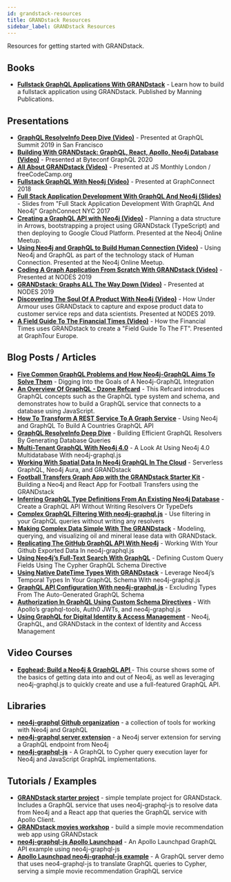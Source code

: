 ```yaml
---
id: grandstack-resources
title: GRANDstack Resources
sidebar_label: GRANDstack Resources
---
```


Resources for getting started with GRANDstack.

## Books

- **[Fullstack GraphQL Applications With GRANDstack](https://grandstack.io/book)** - Learn how to build a fullstack application using GRANDstack. Published by Manning Publications.

## Presentations

- **[GraphQL ResolveInfo Deep Dive (Video)](https://www.youtube.com/watch?v=eqbyUK4v_jA)** - Presented at GraphQL Summit 2019 in San Francisco
- **[Building With GRANDstack: GraphQL, React, Apollo, Neo4j Database (Video)](https://www.youtube.com/watch?v=j0FzSfP2_TE)** - Presented at Byteconf GraphQL 2020
- **[All About GRANDstack (Video)](https://www.youtube.com/watch?v=MMg4n68wodo)** - Presented at JS Monthly London / freeCodeCamp.org
- **[Fullstack GraphQL With Neo4j (Video)](https://www.youtube.com/watch?v=xXLto-RJtYc)** - Presented at GraphConnect 2018
- **[Full Stack Application Development With GraphQL And Neo4j (Slides)](https://www.dropbox.com/s/hlkce7yzl23ghe2/neo4j-graphql.pdf?dl=0)** - Slides from "Full Stack Application Development With GraphQL And Neo4j" GraphConnect NYC 2017
- **[Creating a GraphQL API with Neo4j (Video)](https://www.youtube.com/watch?v=AsnXiGQ_Hi4)** - Planning a data structure in Arrows, bootstrapping a project using GRANDstack (TypeScript) and then deploying to Google Cloud Platform. Presented at the Neo4j Online Meetup.
- **[Using Neo4j and GraphQL to Build Human Connection (Video)](https://www.youtube.com/watch?v=kGwGX6R70H4)**  - Using Neo4j and GraphQL as part of the technology stack of Human Connection. Presented at the Neo4j Online Meetup.
- **[Coding A Graph Application From Scratch With GRANDstack (Video)](https://www.youtube.com/watch?v=sOaOPnHlbKA)** - Presented at NODES 2019
- **[GRANDstack: Graphs ALL The Way Down (Video)](https://www.youtube.com/watch?v=pPdkgPEsLUY)** - Presented at NODES 2019
- **[Discovering The Soul Of A Product With Neo4j (Video)](https://www.youtube.com/watch?v=EffxEv5d0fU)** - How Under Armour uses GRANDstack to capture and expose product data to customer service reps and data scientists. Presented at NODES 2019.
- **[A Field Guide To The Financial Times (Video)](https://www.youtube.com/watch?v=ai-wG7laIsI)** - How the Financial Times uses GRANDstack to create a "Field Guide To The FT". Presented at GraphTour Europe.

## Blog Posts / Articles

- **[Five Common GraphQL Problems and How Neo4j-GraphQL Aims To Solve Them](https://blog.grandstack.io/five-common-graphql-problems-and-how-neo4j-graphql-aims-to-solve-them-e9a8999c8d43)** - Digging Into the Goals of A Neo4j-GraphQL Integration
- **[An Overview Of GraphQL - Dzone Refcard](https://dzone.com/refcardz/an-overview-of-graphql)** - This Refcard introduces GraphQL concepts such as the GraphQL type system and schema, and demonstrates how to build a GraphQL service that connects to a database using JavaScript.
- **[How To Transform A REST Service To A Graph Service](https://blog.grandstack.io/how-to-transform-a-rest-service-to-a-graph-service-d2ae8c5bd10d)** - Using Neo4j and GraphQL To Build A Countries GraphQL API
- **[GraphQL ResolveInfo Deep Dive](https://blog.grandstack.io/graphql-resolveinfo-deep-dive-1b3144075866)** - Building Efficient GraphQL Resolvers By Generating Database Queries
- **[Multi-Tenant GraphQL With Neo4j 4.0](https://blog.grandstack.io/multitenant-graphql-with-neo4j-4-0-4a1b2b4dada4)** - A Look At Using Neo4j 4.0 Multidatabase With neo4j-graphql.js
- **[Working With Spatial Data In Neo4j GraphQL In The Cloud](https://blog.grandstack.io/working-with-spatial-data-in-neo4j-graphql-in-the-cloud-eee2bf1afad)** - Serverless GraphQL, Neo4j Aura, and GRANDstack
- **[Football Transfers Graph App with the GRANDstack Starter Kit](https://blog.grandstack.io/football-transfers-graph-app-with-the-grandstack-starter-kit-b8dfa62c322e)** - Building a Neo4j and React App for Football Transfers using the GRANDstack
- **[Inferring GraphQL Type Definitions From An Existing Neo4j Database](https://blog.grandstack.io/inferring-graphql-type-definitions-from-an-existing-neo4j-database-dadca2138b25)** - Create a GraphQL API Without Writing Resolvers Or TypeDefs
- **[Complex GraphQL Filtering With neo4j-graphql.js](https://blog.grandstack.io/complex-graphql-filtering-with-neo4j-graphql-js-aef19ad06c3e)** - Use filtering in your GraphQL queries without writing any resolvers
- **[Making Complex Data Simple With The GRANDstack](https://blog.grandstack.io/making-complex-data-simple-with-the-grand-stack-4c0c3435777b)** - Modeling, querying, and visualizing oil and mineral lease data with GRANDstack.
- **[Replicating The GitHub GraphQL API With Neo4j](https://blog.grandstack.io/replicating-the-github-graphql-api-with-neo4j-33f721fd46ee)** - Working With Your Github Exported Data In neo4j-graphql.js
- **[Using Neo4j’s Full-Text Search With GraphQL](https://blog.grandstack.io/using-neo4js-full-text-search-with-graphql-e3fa484de2ea)** - Defining Custom Query Fields Using The Cypher GraphQL Schema Directive
- **[Using Native DateTime Types With GRANDstack](https://blog.grandstack.io/using-native-datetime-types-with-grandstack-e126728fb2a0)** - Leverage Neo4j’s Temporal Types In Your GraphQL Schema With neo4j-graphql.js
- **[GraphQL API Configuration With neo4j-graphql.js](https://blog.grandstack.io/graphql-api-configuration-with-neo4j-graphql-js-bf7a1331c793)** - Excluding Types From The Auto-Generated GraphQL Schema
- **[Authorization In GraphQL Using Custom Schema Directives](https://blog.grandstack.io/authorization-in-graphql-using-custom-schema-directives-eafa6f5b4658)** - With Apollo’s graphql-tools, Auth0 JWTs, and neo4j-graphql.js
- **[Using GraphQL for Digital Identity & Access Management](https://neo4j.com/blog/neo4j-graphql-iam-graphconnect-nyc/)** - Neo4j, GraphQL, and GRANDstack in the context of Identity and Access Management


## Video Courses

- **[Egghead: Build a Neo4j & GraphQL API ](https://egghead.io/courses/build-a-neo4j-graphql-api)** - This course shows some of the basics of getting data into and out of Neo4j, as well as leveraging neo4j-graphql.js to quickly create and use a full-featured GraphQL API.

## Libraries

- **[neo4j-graphql Github organization](https://github.com/neo4j-graphql)** - a collection of tools for working with Neo4j and GraphQL
- **[neo4j-graphql server extension](https://github.com/neo4j-graphql/neo4j-graphql)** - a Neo4j server extension for serving a GraphQL endpoint from Neo4j
- **[neo4j-graphql-js](https://github.com/neo4j-graphql/neo4j-graphql-js)** - A GraphQL to Cypher query execution layer for Neo4j and JavaScript GraphQL implementations.

## Tutorials / Examples

- **[GRANDstack starter project](https://github.com/grand-stack/grand-stack-starter)** - simple template project for GRANDstack. Includes a GraphQL service that uses neo4j-graphql-js to resolve data from Neo4j and a React app that queries the GraphQL service with Apollo Client.
- **[GRANDstack movies workshop](https://github.com/grand-stack/grand-stack-movies-workshop)** - build a simple movie recommendation web app using GRANDstack
- **[neo4j-graphql-js Apollo Launchpad](https://launchpad.graphql.com/7kp8l0p4j)** - An Apollo Launchpad GraphQL API example using neo4j-graphql-js
- **[Apollo Launchpad neo4j-graphql-js example](https://launchpad.graphql.com/7kp8l0p4j)** - A GraphQL server demo that uses neo4-graphql-js to translate GraphQL queries to Cypher, serving a simple movie recommendation GraphQL service
